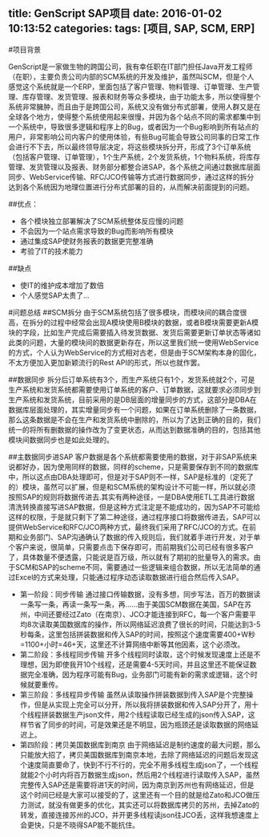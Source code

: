 title: GenScript SAP项目
date: 2016-01-02 10:13:52
categories:
tags: [项目, SAP, SCM, ERP]
---

#项目背景

GenScript是一家做生物的跨国公司，我有幸任职在IT部门担任Java开发工程师（在职），主要负责公司内部的SCM系统的开发及维护，虽然叫SCM，但是个人感觉这个系统就是一个ERP，里面包括了客户管理、物料管理、订单管理、生产管理、库存管理、发货管理、报表和财务等众多模块，由于功能太多，所以使得整个系统非常臃肿，而且由于是跨国公司，系统又没有做分布式部署，使用人群又是在全球各个地方，使得整个系统使用起来很慢，并因为各个站点不同的需求都集中到一个系统中，导致很多逻辑和程序上的Bug，或者因为一个Bug影响到所有站点的用户，非常影响公司内客户的使用体验，有些Bug可能会导致公司同事的日常工作会进行不下去，所以最终领导层决定，将这些模块拆分开，形成了3个订单系统（包括客户管理、订单管理），1个生产系统，2个发货系统，1个物料系统，将库存管理、发货管理以及报表、财务部分都整合进SAP，各个系统之间通过数据库层面同步、WebService传输、RFC/JCO传输等方式进行数据同步，通过这样的拆分达到各个系统因为地理位置进行分布式部署的目的，从而解决前面提到的问题。
<!--more-->
##优点：
- 各个模块独立部署解决了SCM系统整体反应慢的问题
- 不会因为一个站点需求导致的Bug而影响所有模块
- 通过集成SAP使财务报表的数据更完整准确
- 考验了IT的技术能力

##缺点
- 使IT的维护成本增加了数倍
- 个人感觉SAP太贵了...

#问题总结
##SCM拆分
由于SCM系统包括了很多模块，而模块间的耦合度很高，在拆分的过程中经常会出现A模块使用B模块的数据，或者B模块需要更新A模块的字段，比如生产完成后需要插入待发货数据、发货后需要更新订单状态等诸如此类的问题，大量的模块间的数据更新存在，所以这里我们统一使用WebService的方式，个人认为WebService的方式相对古老，但是由于SCM架构本身的固化，不太方便加入更加新颖流行的Rest API的形式，所以也就作罢。

##数据同步
拆分后订单系统有3个，而生产系统只有1个，发货系统就2个，可是生产系统和发货系统都需要使用订单系统的客户、订单数据，这就要求必须同步到生产系统和发货系统，目前采用的是DB层面的增量同步的方式，这部分是DBA在数据库层面处理的，其实增量同步有一个问题，如果在订单系统删除了一条数据，那么这条数据是不会在生产和发货系统中删除的，所以为了达到正确的目的，我们统一的将所有删数据的操作改为了变更状态，从而达到数据准确的目的，包括其他模块间数据同步也是如此处理的。

##主数据同步进SAP
客户数据是各个系统都需要使用的数据，对于非SAP系统来说都好办，因为使用同样的数据，同样的scheme，只是需要保存到不同的数据库中，所以这点由DBA处理即可，但是对于SAP则不一样，SAP是标准的（定死了的）模块，虽然可以扩展，但是和SCM系统的架构设计不可能一样，所以就必须按照SAP的规则将数据传进去.其实有两种途径，一是DBA使用ETL工具进行数据清洗转换直接写进SAP数据，但是这种方式注定是不能成功的，因为SAP不可能给这样的权限，于是就只剩下了第二种途径，通过程序接口将数据传进去，SAP可以提供WebService和RFC/JCO两种方式，最终我们采用了RFC/JCO的方式。在前期和业务部门、SAP沟通确认了数据的传入规则后，我们就着手进行开发，对于单个客户来说，很简单，只需要点击下保存即可，而前期我们公司已经有很多客户了，具体数量不便透露，只能说是百万级，所以就有了期初的批量导入的需求。由于SCM和SAP的scheme不同，需要通过一些逻辑来组合数据，所以无法简单的通过Excel的方式来处理，只能通过程序动态读取数据进行组合然后传入SAP。

- 第一阶段：同步传输
通过接口传输数据，没有多想，同步写法，百万的数据读一条写一条，再读一条写一条，再......由于美国SCM数据在美国，SAP在苏州，中间还要经过Zato（在南京）、JCO才能连接到RFC，每一个客户需要平均8次读取美国数据库的操作，所以网络延迟浪费了很长的时间，只能达到3-5秒每条，这里包括拼装数据和传入SAP的时间，按照这个速度需要400+W秒=1100+小时=46+天，这里还不计算网络中断等其他因素，这个必须改。
- 第二阶段：多线程同步传输
开多个线程同时读取，这个时候发现速度上还是不理想，因为即使我开10个线程，还是需要4-5天时间，并且这里还不能保证数据完全准确，因为程序可能有Bug，业务部门可能有新的需求或逻辑，这个时候就要重传。
- 第三阶段：多线程异步传输
虽然从读取操作拼装数据到传入SAP是个完整操作，但是从实现上完全可以分开，所以我将拼装数据和传入SAP分开了，用十个线程拼装数据生产json文件，用2个线程读取已经生成的json传入SAP，这样节省了同步的时间，可是效果还是不明显，因为瓶颈还是读取数据的网络延迟上。
- 第四阶段：拷贝美国数据库到南京
由于网络延迟是制约速度的最大问题，那么只能放大招了，拷贝美国数据库到南京本地，去除了网络延迟的问题后发现这个速度简直要命了，快到不行不行的，完全不用多线程生成json了，一个线程就能2个小时内将百万数据生成json，然后用2个线程进行读取传入SAP，虽然完整传入SAP还是需要将进1天的时间，因为南京到苏州也有网络延迟，但是这个时间已经是大家可以接受的了，这里还有一个目的就是给Zato和JCO做压力测试，就没有做更多的优化，其实还可以将数据库拷贝的苏州，去掉Zato的转发，直接连接苏州的JCO，并开更多线程读json往JCO丢，这样我想速度上会更快，只是不晓得SAP能不能抗住。

